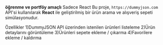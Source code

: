 **öğrenme ve portföy amaçlı**
Sadece React
Bu proje, `https://dummyjson.com` API'si kullanılarak **React** ile geliştirilmiş bir ürün arama ve alışveriş sepeti simülasyonudur.

Özellikler
1)DummyJSON API üzerinden istenilen ürünleri listeleme
2)Ürün detaylarını görüntüleme
3)Ürünleri sepete ekleme / çıkarma
4)Favorilere ekleme / kaldırma
